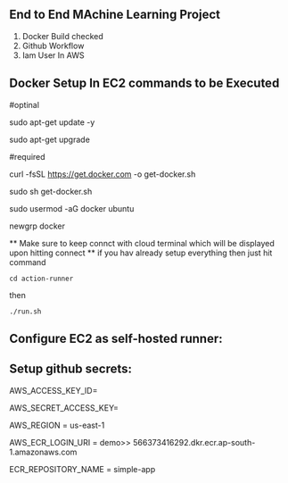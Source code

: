 ## End to End MAchine Learning Project

1. Docker Build checked
2. Github Workflow
3. Iam User In AWS

## Docker Setup In EC2 commands to be Executed

#optinal

sudo apt-get update -y

sudo apt-get upgrade

#required

curl -fsSL https://get.docker.com -o get-docker.sh

sudo sh get-docker.sh

sudo usermod -aG docker ubuntu

newgrp docker

** Make sure to keep connct with cloud terminal which will be displayed upon hitting connect
** if you hav already setup everything then just hit command
```
cd action-runner
```
then
```
./run.sh
```
## Configure EC2 as self-hosted runner:

## Setup github secrets:

AWS_ACCESS_KEY_ID=

AWS_SECRET_ACCESS_KEY=

AWS_REGION = us-east-1

AWS_ECR_LOGIN_URI = demo>>  566373416292.dkr.ecr.ap-south-1.amazonaws.com

ECR_REPOSITORY_NAME = simple-app
